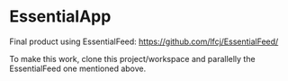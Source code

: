# EssentialApp

Final product using EssentialFeed: https://github.com/lfcj/EssentialFeed/

To make this work, clone this project/workspace and parallelly the EssentialFeed one mentioned above.
